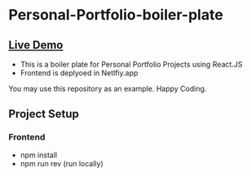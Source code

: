# Personal-Portfolio-boiler-plate

## [Live Demo ](https://ahmedbinhamim-portfolio.netlify.app/)

 - This is a boiler plate for Personal Portfolio Projects using React.JS
 - Frontend is deplyoed in Netlfiy.app
   
You may use this repository as an example. Happy Coding.

## Project Setup

### Frontend

- npm install
- npm run rev (run locally)



